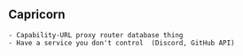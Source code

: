 ## Capricorn
	- Capability-URL proxy router database thing
	- Have a service you don't control  (Discord, GitHub API)